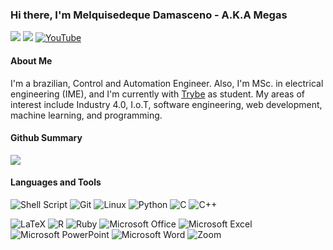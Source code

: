 ### Hi there, I'm Melquisedeque Damasceno - A.K.A Megas

[![](https://img.shields.io/badge/LinkedIn-0077B5?style=for-the-badge&logo=linkedin&logoColor=white)](https://www.linkedin.com/in/melquisedeque-do-nascimento-a3a786105/)
[![](https://img.shields.io/badge/Megas--MDN.github.io-181717?style=for-the-badge&logo=github&logoColor=white)]([https://megas-mdn.github.io/](https://megas-mdn.github.io/my-portifolio/))
[![YouTube](https://img.shields.io/badge/YouTube-%23FF0000.svg?style=for-the-badge&logo=YouTube&logoColor=white)](https://https://www.youtube.com/c/MegasDdev)

<!--
[![]()]()
-->

#### About Me

I'm a brazilian, Control and Automation Engineer. Also, I'm MSc. in electrical engineering (IME), and I'm currently with [Trybe](https://www.betrybe.com/) as student. My areas of interest include Industry 4.0, I.o.T, software engineering, web development, machine learning, and programming.

<!--
Check my published work at:

[<img src="https://dblp.org/img/logo.320x120.png" height='100px'/>](https://dblp.org/pid/164/9024.html)
-->
#### Github Summary

<img src="https://github-readme-stats.vercel.app/api?username=Megas-MDN&show_icons=true&hide_rank=true&hide_border=true&&count_private=true&include_all_commits=true&custom_title=Github%20Stats" />

#### Languages and Tools

<!-- ![HTML5](https://img.shields.io/badge/HTML5-E34F26?style=for-the-badge&logo=html5&logoColor=white)
![CSS3](https://img.shields.io/badge/CSS3-1572B6?style=for-the-badge&logo=css3&logoColor=white)
![JavaScript](https://img.shields.io/badge/JavaScript-F7DF1E?style=for-the-badge&logo=javascript&logoColor=black) -->
![Shell Script](https://img.shields.io/badge/Shell_Script-121011?style=for-the-badge&logo=gnu-bash&logoColor=white)
![Git](https://img.shields.io/badge/Git-F05032?style=for-the-badge&logo=git&logoColor=white)
![Linux](https://img.shields.io/badge/Linux-FCC624?style=for-the-badge&logo=linux&logoColor=black)
![Python](https://img.shields.io/badge/Python-3776AB?style=for-the-badge&logo=python&logoColor=white)
![C](https://img.shields.io/badge/C-00599C?style=for-the-badge&logo=c&logoColor=white)
![C++](https://img.shields.io/badge/c++-%2300599C.svg?style=for-the-badge&logo=c%2B%2B&logoColor=white)
<!-- ![Java](https://img.shields.io/badge/Java-ED8B00?style=for-the-badge&logo=java&logoColor=white)
![Pandas](https://img.shields.io/badge/Pandas-2C2D72?style=for-the-badge&logo=pandas&logoColor=white)
![Scikit Learn](https://img.shields.io/badge/scikit_learn-F7931E?style=for-the-badge&logo=scikit-learn&logoColor=white)
![Bootstrap](https://img.shields.io/badge/Bootstrap-563D7C?style=for-the-badge&logo=bootstrap&logoColor=white)
![Heroku](https://img.shields.io/badge/Heroku-430098?style=for-the-badge&logo=heroku&logoColor=white)
![Spark](https://img.shields.io/badge/apache_spark-E25A1C?style=for-the-badge&logo=apache-spark&logoColor=white)
<img src="https://img.shields.io/badge/Node.js-339933?style=for-the-badge&amp;logo=nodedotjs&amp;logoColor=white" alt="Node.js">
<img src="https://img.shields.io/badge/MongoDB-4EA94B?style=for-the-badge&amp;logo=mongodb&amp;logoColor=white" alt="MongoDB">
<img src="https://img.shields.io/badge/MySQL-00000F?style=for-the-badge&amp;logo=mysql&amp;logoColor=white" alt="MySQL">
-->
![LaTeX](https://img.shields.io/badge/latex-%23008080.svg?style=for-the-badge&logo=latex&logoColor=white)
![R](https://img.shields.io/badge/r-%23276DC3.svg?style=for-the-badge&logo=r&logoColor=white)
![Ruby](https://img.shields.io/badge/ruby-%23CC342D.svg?style=for-the-badge&logo=ruby&logoColor=white)
![Microsoft Office](https://img.shields.io/badge/Microsoft_Office-D83B01?style=for-the-badge&logo=microsoft-office&logoColor=white)
![Microsoft Excel](https://img.shields.io/badge/Microsoft_Excel-217346?style=for-the-badge&logo=microsoft-excel&logoColor=white)
![Microsoft PowerPoint](https://img.shields.io/badge/Microsoft_PowerPoint-B7472A?style=for-the-badge&logo=microsoft-powerpoint&logoColor=white)
![Microsoft Word](https://img.shields.io/badge/Microsoft_Word-2B579A?style=for-the-badge&logo=microsoft-word&logoColor=white)
![Zoom](https://img.shields.io/badge/Zoom-2D8CFF?style=for-the-badge&logo=zoom&logoColor=white)

